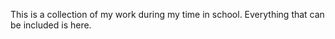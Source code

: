 This is a collection of my work during my time in school. 
Everything that can be included is here.
